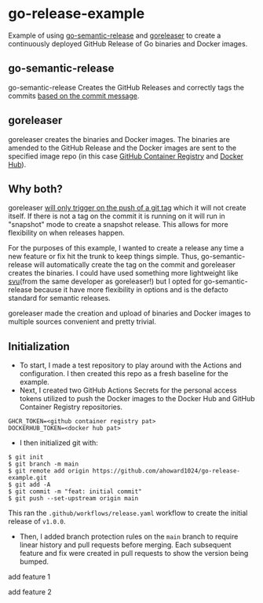# go-release-example

Example of using
[go-semantic-release](https://github.com/go-semantic-release/semantic-release)
and [goreleaser](https://github.com/goreleaser/goreleaser) to create a
continuously deployed GitHub Release of Go binaries and Docker images.

## go-semantic-release

go-semantic-release Creates the GitHub Releases and correctly tags the commits
[based on the commit message](https://www.conventionalcommits.org/en/v1.0.0/).

## goreleaser

goreleaser creates the binaries and Docker images. The binaries are amended to
the GitHub Release and the Docker images are sent to the specified image repo
(in this case [GitHub Container Registry](https://github.com/features/packages)
and [Docker Hub](https://hub.docker.com/)).

## Why both?

goreleaser
[will only trigger on the push of a git tag](https://goreleaser.com/cookbooks/semantic-release/)
which it will not create itself. If there is not a tag on the commit it is
running on it will run in "snapshot" mode to create a snapshot release. This
allows for more flexibility on when releases happen.

For the purposes of this example, I wanted to create a release any time a new
feature or fix hit the trunk to keep things simple. Thus, go-semantic-release
will automatically create the tag on the commit and goreleaser creates the
binaries. I could have used something more lightweight like
[svu](https://github.com/caarlos0/svu)(from the same developer as goreleaser!)
but I opted for go-semantic-release because it have more flexibility in options
and is the defacto standard for semantic releases.

goreleaser made the creation and upload of binaries and Docker images to
multiple sources convenient and pretty trivial.

## Initialization

- To start, I made a test repository to play around with the Actions and
  configuration. I then created this repo as a fresh baseline for the example.
- Next, I created two GitHub Actions Secrets for the personal access tokens
  utilized to push the Docker images to the Docker Hub and GitHub Container
  Registry repositories.

```
GHCR_TOKEN=<github container registry pat>
DOCKERHUB_TOKEN=<docker hub pat>
```

- I then initialized git with:

```
$ git init
$ git branch -m main
$ git remote add origin https://github.com/ahoward1024/go-release-example.git
$ git add -A
$ git commit -m "feat: initial commit"
$ git push --set-upstream origin main
```

This ran the `.github/workflows/release.yaml` workflow to create the initial
release of `v1.0.0`.

- Then, I added branch protection rules on the `main` branch to require linear
  history and pull requests before merging. Each subsequent feature and fix were
  created in pull requests to show the version being bumped.

add feature 1

add feature 2
